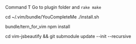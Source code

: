 Command T
Go to plugin folder and `rake make`

cd ~/.vim/bundle/YouCompleteMe
./install.sh

bundle/tern_for_vim
npm install


cd vim-jsbeautify && git submodule update --init --recursive
